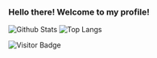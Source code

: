 ### Hello there! Welcome to my profile!
![Github Stats](https://github-readme-stats.vercel.app/api?username=McCaron69&count_private=true&show_icons=true&include_all_commits=true)
![Top Langs](https://github-readme-stats.vercel.app/api/top-langs/?username=McCaron69&hide=TeX&layout=compact)

![Visitor Badge](https://visitor-badge.laobi.icu/badge?page_id=aemmadi.aemmadi)
